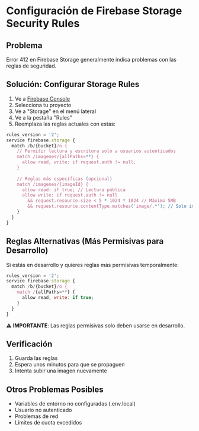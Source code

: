 # Configuración de Firebase Storage Security Rules

## Problema
Error 412 en Firebase Storage generalmente indica problemas con las reglas de seguridad.

## Solución: Configurar Storage Rules

1. Ve a [Firebase Console](https://console.firebase.google.com/)
2. Selecciona tu proyecto
3. Ve a "Storage" en el menú lateral
4. Ve a la pestaña "Rules"
5. Reemplaza las reglas actuales con estas:

```javascript
rules_version = '2';
service firebase.storage {
  match /b/{bucket}/o {
    // Permitir lectura y escritura solo a usuarios autenticados
    match /imagenes/{allPaths=**} {
      allow read, write: if request.auth != null;
    }
    
    // Reglas más específicas (opcional)
    match /imagenes/{imageId} {
      allow read: if true; // Lectura pública
      allow write: if request.auth != null 
        && request.resource.size < 5 * 1024 * 1024 // Máximo 5MB
        && request.resource.contentType.matches('image/.*'); // Solo imágenes
    }
  }
}
```

## Reglas Alternativas (Más Permisivas para Desarrollo)

Si estás en desarrollo y quieres reglas más permisivas temporalmente:

```javascript
rules_version = '2';
service firebase.storage {
  match /b/{bucket}/o {
    match /{allPaths=**} {
      allow read, write: if true;
    }
  }
}
```

⚠️ **IMPORTANTE**: Las reglas permisivas solo deben usarse en desarrollo.

## Verificación
1. Guarda las reglas
2. Espera unos minutos para que se propaguen
3. Intenta subir una imagen nuevamente

## Otros Problemas Posibles
- Variables de entorno no configuradas (.env.local)
- Usuario no autenticado
- Problemas de red
- Límites de cuota excedidos

